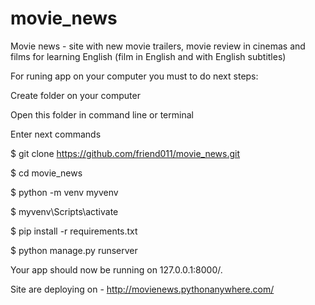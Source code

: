 # movie_news
Movie news - site with new movie trailers, movie review in cinemas 
and films for learning English (film in English and with English subtitles)

For runing app on your computer you must to do next steps:

Create folder on your computer

Open this folder in command line or terminal

Enter next commands

$ git clone https://github.com/friend011/movie_news.git

$ cd movie_news

$ python -m venv myvenv

$ myvenv\Scripts\activate

$ pip install -r requirements.txt

$ python manage.py runserver

Your app should now be running on 127.0.0.1:8000/.

Site are deploying on -	http://movienews.pythonanywhere.com/

